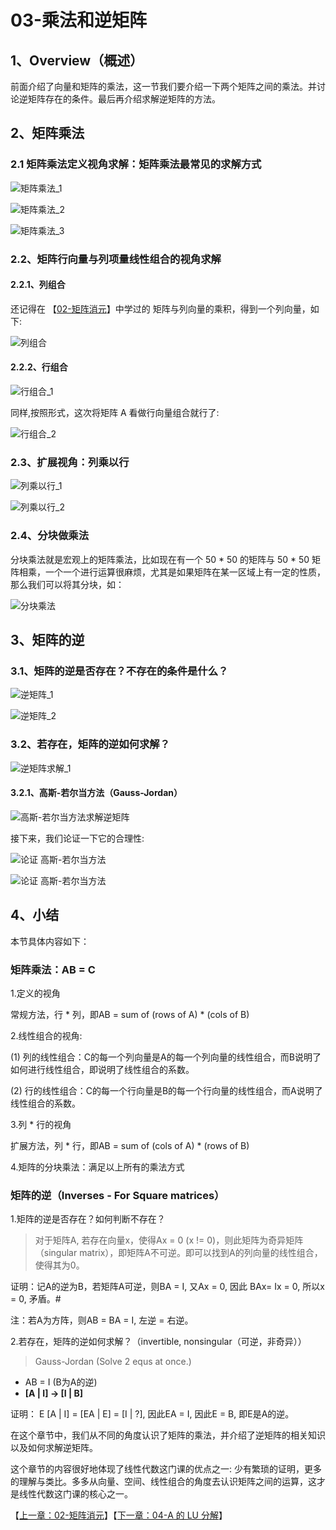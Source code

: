 # 03-乘法和逆矩阵

## 1、Overview（概述）

前面介绍了向量和矩阵的乘法，这一节我们要介绍一下两个矩阵之间的乘法。并讨论逆矩阵存在的条件。最后再介绍求解逆矩阵的方法。

## 2、矩阵乘法

### 2.1 矩阵乘法定义视角求解：矩阵乘法最常见的求解方式

![矩阵乘法_1](../images/03/LA_3_1.png)

![矩阵乘法_2](../images/03/LA_3_2.png)

![矩阵乘法_3](../images/03/LA_3_3.png)

### 2.2、矩阵行向量与列项量线性组合的视角求解

#### 2.2.1、列组合

还记得在 【[02-矩阵消元](https://github.com/chenyyx/notes-linear-algebra/blob/master/02-%E7%9F%A9%E9%98%B5%E6%B6%88%E5%85%83/02-%E7%9F%A9%E9%98%B5%E6%B6%88%E5%85%83.md)】中学过的 矩阵与列向量的乘积，得到一个列向量，如下: 

![列组合](../images/03/LA_3_4.png)

#### 2.2.2、行组合

![行组合_1](../images/03/LA_3_5.png)

同样,按照形式，这次将矩阵 A 看做行向量组合就行了: 

![行组合_2](../images/03/LA_3_6.png)

### 2.3、扩展视角：列乘以行

![列乘以行_1](../images/03/LA_3_7.png)

![列乘以行_2](../images/03/LA_3_8.png)

### 2.4、分块做乘法

分块乘法就是宏观上的矩阵乘法，比如现在有一个 50 * 50 的矩阵与 50 * 50 矩阵相乘，一个一个进行运算很麻烦，尤其是如果矩阵在某一区域上有一定的性质， 那么我们可以将其分块，如：

![分块乘法](../images/03/LA_3_9.png)

## 3、矩阵的逆

### 3.1、矩阵的逆是否存在？不存在的条件是什么？

![逆矩阵_1](../images/03/LA_3_10.png)

![逆矩阵_2](../images/03/LA_3_11.png)

### 3.2、若存在，矩阵的逆如何求解？

![逆矩阵求解_1](../images/03/LA_3_12.png)

#### 3.2.1、高斯-若尔当方法（Gauss-Jordan）

![高斯-若尔当方法求解逆矩阵](../images/03/LA_3_13.png)

接下来，我们论证一下它的合理性: 

![论证 高斯-若尔当方法](../images/03/LA_3_14.png)

![论证 高斯-若尔当方法](../images/03/LA_3_15.png)

## 4、小结

本节具体内容如下：

### 矩阵乘法：AB = C

1.定义的视角

  常规方法，行 * 列，即AB = sum of (rows of A) * (cols of B)

2.线性组合的视角:

(1) 列的线性组合：C的每一个列向量是A的每一个列向量的线性组合，而B说明了如何进行线性组合，即说明了线性组合的系数。

(2) 行的线性组合：C的每一个行向量是B的每一个行向量的线性组合，而A说明了线性组合的系数。

3.列 * 行的视角

扩展方法，列 * 行，即AB = sum of (cols of A) * (rows of B) 

4.矩阵的分块乘法：满足以上所有的乘法方式

### 矩阵的逆（Inverses - For Square matrices）

1.矩阵的逆是否存在？如何判断不存在？

> 对于矩阵A, 若存在向量x，使得Ax = 0 (x != 0)，则此矩阵为奇异矩阵（singular matrix），即矩阵A不可逆。即可以找到A的列向量的线性组合，使得其为0。

证明：记A的逆为B，若矩阵A可逆，则BA = I, 又Ax = 0, 因此 BAx= Ix = 0, 所以x = 0, 矛盾。#

注：若A为方阵，则AB = BA = I, 左逆 = 右逆。

2.若存在，矩阵的逆如何求解？（invertible,  nonsingular（可逆，非奇异））

> Gauss-Jordan (Solve 2 equs at once.)

* AB = I (B为A的逆)                
* **[A | I] -> [I | B]**

证明： E [A | I] = [EA | E] = [I | ?], 因此EA = I, 因此E = B, 即E是A的逆。

在这个章节中，我们从不同的角度认识了矩阵的乘法，并介绍了逆矩阵的相关知识以及如何求解逆矩阵。

这个章节的内容很好地体现了线性代数这门课的优点之一: 少有繁琐的证明，更多的理解与类比。多多从向量、空间、线性组合的角度去认识矩阵之间的运算，这才是线性代数这门课的核心之一。

【[上一章：02-矩阵消元](../02-矩阵消元/02-矩阵消元.md)】【[下一章：04-A 的 LU 分解](../04-A的LU分解/04-A的LU分解.md)】
